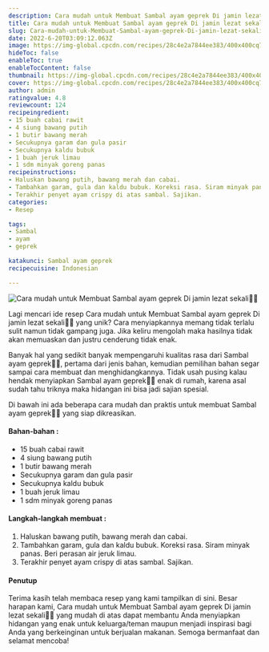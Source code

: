 ```yaml
---
description: Cara mudah untuk Membuat Sambal ayam geprek Di jamin lezat sekali"
title: Cara mudah untuk Membuat Sambal ayam geprek Di jamin lezat sekali
slug: Cara-mudah-untuk-Membuat-Sambal-ayam-geprek-Di-jamin-lezat-sekali
date: 2022-6-20T03:09:12.063Z
image: https://img-global.cpcdn.com/recipes/28c4e2a7844ee383/400x400cq70/photo.jpg
hideToc: false
enableToc: true
enableTocContent: false
thumbnail: https://img-global.cpcdn.com/recipes/28c4e2a7844ee383/400x400cq70/photo.jpg
cover: https://img-global.cpcdn.com/recipes/28c4e2a7844ee383/400x400cq70/photo.jpg
author: admin
ratingvalue: 4.8
reviewcount: 124
recipeingredient:
- 15 buah cabai rawit
- 4 siung bawang putih
- 1 butir bawang merah
- Secukupnya garam dan gula pasir
- Secukupnya kaldu bubuk
- 1 buah jeruk limau
- 1 sdm minyak goreng panas
recipeinstructions:
- Haluskan bawang putih, bawang merah dan cabai.
- Tambahkan garam, gula dan kaldu bubuk. Koreksi rasa. Siram minyak panas. Beri perasan air jeruk limau.
- Terakhir penyet ayam crispy di atas sambal. Sajikan.
categories:
- Resep

tags:
- Sambal
- ayam
- geprek

katakunci: Sambal ayam geprek
recipecuisine: Indonesian

---
```


![Cara mudah untuk Membuat Sambal ayam geprek Di jamin lezat sekali👩‍🍳](https://img-global.cpcdn.com/recipes/28c4e2a7844ee383/400x400cq70/photo.jpg)

Lagi mencari ide resep Cara mudah untuk Membuat Sambal ayam geprek Di jamin lezat sekali👩‍🍳 yang unik? Cara menyiapkannya memang tidak terlalu sulit namun tidak gampang juga. Jika keliru mengolah maka hasilnya tidak akan memuaskan dan justru cenderung tidak enak.

Banyak hal yang sedikit banyak mempengaruhi kualitas rasa dari Sambal ayam geprek👩‍🍳, pertama dari jenis bahan, kemudian pemilihan bahan segar sampai cara membuat dan menghidangkannya. Tidak usah pusing kalau hendak menyiapkan Sambal ayam geprek👩‍🍳 enak di rumah, karena asal sudah tahu triknya maka hidangan ini bisa jadi sajian spesial.

Di bawah ini ada beberapa cara mudah dan praktis untuk membuat Sambal ayam geprek👩‍🍳 yang siap dikreasikan.

<!--inarticleads1-->

#### Bahan-bahan :

- 15 buah cabai rawit
- 4 siung bawang putih
- 1 butir bawang merah
- Secukupnya garam dan gula pasir
- Secukupnya kaldu bubuk
- 1 buah jeruk limau
- 1 sdm minyak goreng panas

<!--inarticleads2-->

#### Langkah-langkah membuat :

1. Haluskan bawang putih, bawang merah dan cabai.
1. Tambahkan garam, gula dan kaldu bubuk. Koreksi rasa. Siram minyak panas. Beri perasan air jeruk limau.
1. Terakhir penyet ayam crispy di atas sambal. Sajikan.

#### Penutup

Terima kasih telah membaca resep yang kami tampilkan di sini. Besar harapan kami, Cara mudah untuk Membuat Sambal ayam geprek Di jamin lezat sekali👩‍🍳 yang mudah di atas dapat membantu Anda menyiapkan hidangan yang enak untuk keluarga/teman maupun menjadi inspirasi bagi Anda yang berkeinginan untuk berjualan makanan. Semoga bermanfaat dan selamat mencoba!